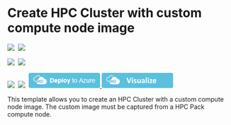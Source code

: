 # Create HPC Cluster with custom compute node image

<IMG SRC="https://azbotstorage.blob.core.windows.net/badges/create-hpc-cluster-custom-image/PublicLastTestDate.svg" />&nbsp;
<IMG SRC="https://azbotstorage.blob.core.windows.net/badges/create-hpc-cluster-custom-image/PublicDeployment.svg" />&nbsp;

<IMG SRC="https://azbotstorage.blob.core.windows.net/badges/create-hpc-cluster-custom-image/FairfaxLastTestDate.svg" />&nbsp;
<IMG SRC="https://azbotstorage.blob.core.windows.net/badges/create-hpc-cluster-custom-image/FairfaxDeployment.svg" />&nbsp;

<IMG SRC="https://azbotstorage.blob.core.windows.net/badges/create-hpc-cluster-custom-image/BestPracticeResult.svg" />&nbsp;
<IMG SRC="https://azbotstorage.blob.core.windows.net/badges/create-hpc-cluster-custom-image/CredScanResult.svg" />&nbsp;
<a href="https://portal.azure.com/#create/Microsoft.Template/uri/https%3A%2F%2Fraw.githubusercontent.com%2FAzure%2Fazure-quickstart-templates%2Fmaster%2Fcreate-hpc-cluster-custom-image%2Fazuredeploy.json" target="_blank">
    <img src="https://raw.githubusercontent.com/Azure/azure-quickstart-templates/master/1-CONTRIBUTION-GUIDE/images/deploytoazure.png"/>
</a>
<a href="http://armviz.io/#/?load=https%3A%2F%2Fraw.githubusercontent.com%2FAzure%2Fazure-quickstart-templates%2Fmaster%2Fcreate-hpc-cluster-custom-image%2Fazuredeploy.json" target="_blank">
    <img src="https://raw.githubusercontent.com/Azure/azure-quickstart-templates/master/1-CONTRIBUTION-GUIDE/images/visualizebutton.png"/>
</a>

This template allows you to create an HPC Cluster with a custom compute node image. The custom image must be captured from a HPC Pack compute node.
